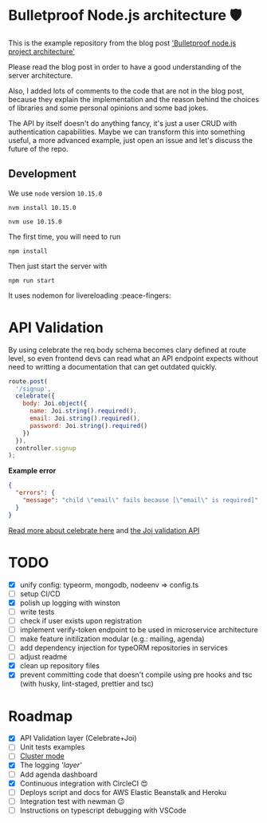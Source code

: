 # Bulletproof Node.js architecture 🛡️

This is the example repository from the blog post ['Bulletproof node.js project architecture'](https://softwareontheroad.com/ideal-nodejs-project-structure?utm_source=github&utm_medium=readme)

Please read the blog post in order to have a good understanding of the server architecture.

Also, I added lots of comments to the code that are not in the blog post, because they explain the implementation and the reason behind the choices of libraries and some personal opinions and some bad jokes.

The API by itself doesn't do anything fancy, it's just a user CRUD with authentication capabilities.
Maybe we can transform this into something useful, a more advanced example, just open an issue and let's discuss the future of the repo.

## Development

We use `node` version `10.15.0`

```
nvm install 10.15.0
```

```
nvm use 10.15.0
```

The first time, you will need to run

```
npm install
```

Then just start the server with

```
npm run start
```

It uses nodemon for livereloading :peace-fingers:

# API Validation

By using celebrate the req.body schema becomes clary defined at route level, so even frontend devs can read what an API endpoint expects without need to writting a documentation that can get outdated quickly.

```js
route.post(
  '/signup',
  celebrate({
    body: Joi.object({
      name: Joi.string().required(),
      email: Joi.string().required(),
      password: Joi.string().required()
    })
  }),
  controller.signup
);
```

**Example error**

```json
{
  "errors": {
    "message": "child \"email\" fails because [\"email\" is required]"
  }
}
```

[Read more about celebrate here](https://github.com/arb/celebrate) and [the Joi validation API](https://github.com/hapijs/joi/blob/v15.0.1/API.md)

# TODO

- [x] unify config: typeorm, mongodb, nodeenv => config.ts
- [ ] setup CI/CD
- [x] polish up logging with winston
- [ ] write tests
- [ ] check if user exists upon registration
- [ ] implement verify-token endpoint to be used in microservice architecture
- [ ] make feature initilization modular (e.g.: mailing, agenda)
- [ ] add dependency injection for typeORM repositories in services
- [ ] adjust readme
- [x] clean up repository files
- [x] prevent committing code that doesn't compile using pre hooks and tsc (with husky, lint-staged, prettier and tsc)

# Roadmap

- [x] API Validation layer (Celebrate+Joi)
- [ ] Unit tests examples
- [ ] [Cluster mode](https://softwareontheroad.com/nodejs-scalability-issues?utm_source=github&utm_medium=readme)
- [x] The logging _'layer'_
- [ ] Add agenda dashboard
- [x] Continuous integration with CircleCI 😍
- [ ] Deploys script and docs for AWS Elastic Beanstalk and Heroku
- [ ] Integration test with newman 😉
- [ ] Instructions on typescript debugging with VSCode
